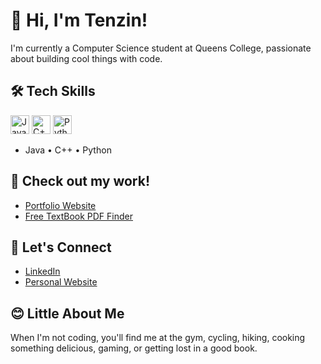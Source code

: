 # 👋 Hi, I'm Tenzin!

I'm currently a Computer Science student at Queens College, passionate about building cool things with code.

## 🛠️ Tech Skills

<p>
  <img src="https://cdn.jsdelivr.net/gh/devicons/devicon/icons/java/java-original.svg" alt="Java" width="30"/>
  <img src="https://cdn.jsdelivr.net/gh/devicons/devicon/icons/cplusplus/cplusplus-original.svg" alt="C++" width="30"/>
  <img src="https://cdn.jsdelivr.net/gh/devicons/devicon/icons/python/python-original.svg" alt="Python" width="30"/>
</p>

- Java • C++ • Python

## 🚩 Check out my work!
- [Portfolio Website](https://tenzinjhangowa.me)
- [Free TextBook PDF Finder](https://github.com/tjhangowa/textbookfinder-website)

## 🤝 Let's Connect
- [LinkedIn](https://www.linkedin.com/in/tenzin-jhangowa-487ab3292)
- [Personal Website](https://tenzinjhangowa.me)

## 😊 Little About Me
When I'm not coding, you'll find me at the gym, cycling, hiking, cooking something delicious, gaming, or getting lost in a good book.
